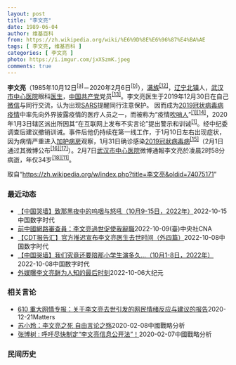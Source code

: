 ```yaml
---
layout: post
title: "李文亮"
date: 1989-06-04
author: 维基百科
from: https://zh.wikipedia.org/wiki/%E6%9D%8E%E6%96%87%E4%BA%AE
tags: [ 李文亮, 维基百科 ]
categories: [ 李文亮 ]
photo: https://i.imgur.com/jxXSzmK.jpeg
comments: true
---
```

<div class="mw-parser-output"><div id="noteTA-86a2cf6f" class="noteTA"><div class="noteTA-group"><div data-noteta-group-source="module" data-noteta-group="Medicine"></div><div data-noteta-group-source="module" data-noteta-group="地名"></div></div><div class="noteTA-local"><div data-noteta-code="zh-hans:互联网+; zh-hant:互聯網+;"></div><div data-noteta-code="zh-cn:卡洛·乌尔巴尼; zh-hk:卡爾婁·武爾班尼; zh-tw:卡洛·厄巴尼;"></div><div data-noteta-code="zh-cn:弗吉尼亚大学; zh-tw:維吉尼亞大學; zh-hk:維珍尼亞大學;"></div></div></div>

<p><b>李文亮</b>（1985年10月12日<sup id="cite_ref-3" class="reference"><a href="#cite_note-3">[a]</a></sup>－2020年2月6日<sup id="cite_ref-13" class="reference"><a href="#cite_note-13">[b]</a></sup>），<a href="/wiki/%E6%BB%A1%E6%97%8F" title="满族">满族</a><sup id="cite_ref-14" class="reference"><a href="#cite_note-14">[12]</a></sup>，<a href="/wiki/%E8%BE%BD%E5%AE%81%E7%9C%81" title="辽宁省">辽宁</a><a href="/wiki/%E5%8C%97%E9%95%87%E5%B8%82" title="北镇市">北镇</a>人，<a href="/wiki/%E6%AD%A6%E6%B1%89%E5%B8%82%E4%B8%AD%E5%BF%83%E5%8C%BB%E9%99%A2" title="武汉市中心医院">武汉市中心医院</a>眼科<a href="/wiki/%E5%8C%BB%E7%94%9F" title="医生">医生</a>，<a href="/wiki/%E4%B8%AD%E5%9B%BD%E5%85%B1%E4%BA%A7%E5%85%9A" title="中国共产党">中国共产党</a>党员<sup id="cite_ref-15" class="reference"><a href="#cite_note-15">[13]</a></sup>。李文亮医生于2019年12月30日在自己<a href="/wiki/%E5%BE%AE%E4%BF%A1" title="微信">微信</a>与同行交流，认为出现<a href="/wiki/%E5%9A%B4%E9%87%8D%E6%80%A5%E6%80%A7%E5%91%BC%E5%90%B8%E7%B3%BB%E7%B5%B1%E7%B6%9C%E5%90%88%E7%97%87" title="嚴重急性呼吸系統綜合症">SARS</a>提醒同行注意保护。 因而成为<a href="/wiki/2019%E5%86%A0%E7%8A%B6%E7%97%85%E6%AF%92%E7%97%85%E7%96%AB%E6%83%85" title="2019冠状病毒病疫情">2019冠状病毒病疫情</a>中率先向外界披露疫情的医疗人员之一，而被称为“疫情<a href="/wiki/%E5%90%B9%E5%93%A8%E4%BA%BA" title="吹哨人">吹哨人</a>”<sup id="cite_ref-财新_1-1" class="reference"><a href="#cite_note-财新-1">[1]</a></sup><sup id="cite_ref-16" class="reference"><a href="#cite_note-16">[14]</a></sup>，2020年1月3日辖区派出所因其“在互联网上发布不实言论”提出警示和训诫<sup id="cite_ref-财新_1-2" class="reference"><a href="#cite_note-财新-1">[1]</a></sup>。经中纪委调查后建议撤销训诫。事件后他仍持续在第一线工作，于1月10日左右出现症状，因为病情严重进入<a href="/wiki/%E5%8A%A0%E6%8A%A4%E7%97%85%E6%88%BF" class="mw-redirect" title="加护病房">加护病房</a>观察，1月31日确诊感染<a href="/wiki/2019%E5%86%A0%E7%8B%80%E7%97%85%E6%AF%92%E7%97%85" class="mw-redirect" title="2019冠狀病毒病">2019冠狀病毒病</a><sup id="cite_ref-监察答记者问_17-0" class="reference"><a href="#cite_note-监察答记者问-17">[15]</a></sup>（2月1日通过其微博公布<sup id="cite_ref-18" class="reference"><a href="#cite_note-18">[16]</a></sup><sup id="cite_ref-19" class="reference"><a href="#cite_note-19">[17]</a></sup>）。2月7日<a href="/wiki/%E6%AD%A6%E6%B1%89%E5%B8%82%E4%B8%AD%E5%BF%83%E5%8C%BB%E9%99%A2" title="武汉市中心医院">武汉市中心医院</a>微博通報李文亮於凌晨2时58分病逝，年仅34岁<sup id="cite_ref-20" class="reference"><a href="#cite_note-20">[18]</a></sup><sup id="cite_ref-wjw.wuhan_12-1" class="reference"><a href="#cite_note-wjw.wuhan-12">[11]</a></sup>。
</p>
</div><noscript><img src="//zh.wikipedia.org/wiki/Special:CentralAutoLogin/start?type=1x1" alt="" title="" width="1" height="1" style="border: none; position: absolute;"></noscript>
<div class="printfooter" data-nosnippet="">取自“<a dir="ltr" href="https://zh.wikipedia.org/w/index.php?title=李文亮&amp;oldid=74075171">https://zh.wikipedia.org/w/index.php?title=李文亮&amp;oldid=74075171</a>”</div><div id="recent-news"><h3>最近动态</h3><ul><li><a href="https://nodebe4.github.io/waimei/2022-10-15/%E4%B8%AD%E5%9B%BD%E5%93%AD%E5%A2%99-%E8%87%B4%E9%82%A3%E9%BB%91%E5%A4%9C%E4%B8%AD%E7%9A%84%E5%91%9C%E5%92%BD%E4%B8%8E%E6%80%92%E5%90%BC-10%E6%9C%889-15%E6%97%A5-2022%E5%B9%B4" title="【中国哭墙】致那黑夜中的呜咽与怒吼（10月9-15日，2022年）—— CDT 档案卡 标题：【中国哭墙】致那黑夜中的呜咽与怒吼（10月9-15日，2022年）作者：李文亮医生微博下的留言者主题...">【中国哭墙】致那黑夜中的呜咽与怒吼（10月9-15日，2022年）</a><time>2022-10-15</time><a class="tag">中国数字时代</a></li>
<li><a href="https://nodebe4.github.io/waimei/2022-10-09/%E5%89%8D%E4%B8%AD%E5%9C%8B%E7%B6%B2%E8%B7%AF%E5%AF%A9%E6%9F%A5%E5%93%A1-%E6%9D%8E%E6%96%87%E4%BA%AE%E9%81%8E%E4%B8%96%E4%BF%83%E4%BD%BF%E6%88%91%E8%BE%AD%E8%81%B7" title="前中國網路審查員：李文亮過世促使我辭職—— （中央社台北9日電）外媒報導一名中國網路審查員的故事。他第一次在網上看到天安門事件的紀錄片時深感震驚，長大後仍成為網路審查員，直到李文亮醫生過世，這成...">前中國網路審查員：李文亮過世促使我辭職</a><time>2022-10-09</time><a class="tag">(臺)中央社CNA</a></li>
<li><a href="https://nodebe4.github.io/waimei/2022-10-08/CDT%E6%8A%A5%E5%91%8A%E6%B1%87-%E5%AE%98%E6%96%B9%E6%8E%A8%E8%BF%9F%E5%AE%A3%E5%B8%83%E6%9D%8E%E6%96%87%E4%BA%AE%E5%8C%BB%E7%94%9F%E5%8E%BB%E4%B8%96%E6%97%B6%E9%97%B4-%E5%A4%96%E5%9B%9B%E7%AF%87" title="【CDT报告汇】官方推迟宣布李文亮医生去世时间（外四篇）—— 编者按：《CDT报告汇》栏目收录和中国言论自由及其他人权问题相关的报告资讯。这些报告的来源多种多样，包括机构调查、学术研究、媒体报道...">【CDT报告汇】官方推迟宣布李文亮医生去世时间（外四篇）</a><time>2022-10-08</time><a class="tag">中国数字时代</a></li>
<li><a href="https://nodebe4.github.io/waimei/2022-10-08/%E4%B8%AD%E5%9B%BD%E5%93%AD%E5%A2%99-%E6%88%91%E4%BB%AC%E7%A9%B6%E7%AB%9F%E8%BF%98%E8%A6%81%E9%99%AA%E9%82%A3%E5%B0%8F%E5%AD%A6%E7%94%9F%E6%BC%94%E5%A4%9A%E4%B9%85-10%E6%9C%881-8%E6%97%A5-2022%E5%B9%B4" title="【中国哭墙】我们究竟还要陪那小学生演多久…（10月1-8日，2022年）—— CDT 档案卡 标题：【中国哭墙】我们究竟还要陪那小学生演多久…（10月1-8日，2022年）作者：李文亮医生微博下...">【中国哭墙】我们究竟还要陪那小学生演多久…（10月1-8日，2022年）</a><time>2022-10-08</time><a class="tag">中国数字时代</a></li>
<li><a href="https://nodebe4.github.io/waimei/2022-10-06/%E5%A4%96%E5%AA%92%E6%9B%9D%E6%9D%8E%E6%96%87%E4%BA%AE%E9%B2%9C%E4%B8%BA%E4%BA%BA%E7%9F%A5%E7%9A%84%E6%9C%80%E5%90%8E%E6%97%B6%E5%88%BB" title="外媒曝李文亮鲜为人知的最后时刻—— 【大纪元2022年10月06日讯】（大纪元记者赵凤华综合报导）中共病毒（新冠病毒，COVID-19）传播的吹哨人、武汉医生李文亮的病逝曾引发广泛关注。10月6...">外媒曝李文亮鲜为人知的最后时刻</a><time>2022-10-06</time><a class="tag">大纪元</a></li>
</ul></div><div id="open-opinion"><h3>相关言论</h3><ul><li><a href="https://nodebe4.github.io/opinion/2020-12-21/610-%E9%87%8D%E5%A4%A7%E7%BD%91%E6%83%85%E4%B8%93%E6%8A%A5-%E5%85%B3%E4%BA%8E%E6%9D%8E%E6%96%87%E4%BA%AE%E5%8E%BB%E4%B8%96%E5%BC%95%E5%8F%91%E7%9A%84%E7%BD%91%E6%B0%91%E6%83%85%E7%BB%AA%E5%8F%8D%E5%BA%94%E4%B8%8E%E5%BB%BA%E8%AE%AE%E7%9A%84%E6%8A%A5%E5%91%8A/" title="野兽爱智慧">610 重大网情专报：关于李文亮去世引发的网民情绪反应与建议的报告</a><time>2020-12-21</time><a class="tag">Matters</a></li>
<li><a href="https://nodebe4.github.io/opinion/2020-02-08/%E8%8B%8F%E5%B0%8F%E7%8E%B2-%E6%9D%8E%E6%96%87%E4%BA%AE%E4%B9%8B%E6%AD%BB-%E8%87%AA%E7%94%B1%E8%A8%80%E8%AE%BA%E4%B9%8B%E6%AE%87/" title="苏小玲">苏小玲：李文亮之死 自由言论之殇</a><time>2020-02-08</time><a class="tag">中國戰略分析</a></li>
<li><a href="https://nodebe4.github.io/opinion/2020-02-07/%E5%BC%A0%E5%8D%9A%E6%A0%91-%E5%91%BC%E5%90%81%E5%B0%BD%E5%BF%AB%E5%88%B6%E5%AE%9A-%E6%9D%8E%E6%96%87%E4%BA%AE%E4%BF%A1%E6%81%AF%E5%85%AC%E5%BC%80%E6%B3%95/" title="张博树">张博树 : 呼吁尽快制定“李文亮信息公开法”！</a><time>2020-02-07</time><a class="tag">中國戰略分析</a></li>
</ul></div><div id="mjls-record"><h3>民间历史</h3><ul></ul></div>